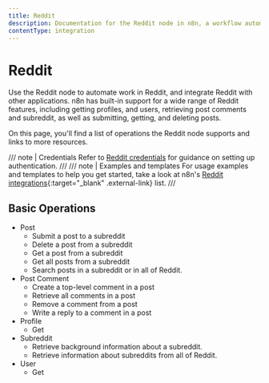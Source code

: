 ```yaml
---
title: Reddit
description: Documentation for the Reddit node in n8n, a workflow automation platform. Includes details of operations and configuration, and links to examples and credentials information.
contentType: integration
---
```


# Reddit

Use the Reddit node to automate work in Reddit, and integrate Reddit with other applications. n8n has built-in support for a wide range of Reddit features, including getting profiles, and users, retrieving post comments and subreddit, as well as submitting, getting, and deleting posts. 

On this page, you'll find a list of operations the Reddit node supports and links to more resources.

/// note | Credentials
Refer to [Reddit credentials](/integrations/builtin/credentials/reddit/) for guidance on setting up authentication. 
///
/// note | Examples and templates
For usage examples and templates to help you get started, take a look at n8n's [Reddit integrations](https://n8n.io/integrations/reddit/){:target="_blank" .external-link} list.
///

## Basic Operations

* Post
    * Submit a post to a subreddit
    * Delete a post from a subreddit
    * Get a post from a subreddit
    * Get all posts from a subreddit
    * Search posts in a subreddit or in all of Reddit.
* Post Comment
    * Create a top-level comment in a post
    * Retrieve all comments in a post
    * Remove a comment from a post
    * Write a reply to a comment in a post
* Profile
    * Get
* Subreddit
    * Retrieve background information about a subreddit.
    * Retrieve information about subreddits from all of Reddit.
* User
    * Get


